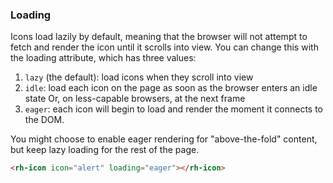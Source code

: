 ### Loading

Icons load lazily by default, meaning that the browser will not attempt to fetch and render the icon until it scrolls into view. You can change this with the loading attribute, which has three values:

1. `lazy` (the default): load icons when they scroll into view
2. `idle`: load each icon on the page as soon as the browser enters an idle state Or, on less-capable browsers, at the next frame
3. `eager`: each icon will begin to load and render the moment it connects to the DOM.

You might choose to enable eager rendering for "above-the-fold" content, but keep lazy loading for the rest of the page.

```html rh-code-block
<rh-icon icon="alert" loading="eager"></rh-icon>
```

